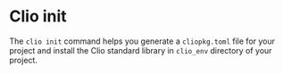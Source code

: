 # Clio init

The `clio init` command helps you generate a `cliopkg.toml` file for your project and install the Clio standard library in `clio_env` directory of your project.

